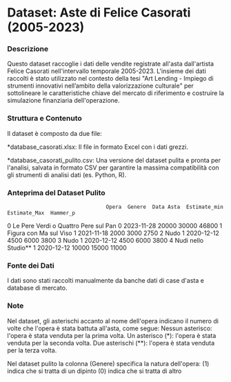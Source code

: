 # Dataset: Aste di Felice Casorati (2005-2023)

### Descrizione

Questo dataset raccoglie i dati delle vendite registrate all'asta dall'artista Felice Casorati nell'intervallo temporale 2005-2023.
L'insieme dei dati raccolti è stato utilizzato nel contesto della tesi "Art Lending - Impiego di strumenti innovativi nell’ambito della 
valorizzazione culturale"
per sottolineare le caratteristiche chiave del mercato di riferimento e costruire la simulazione finanziaria dell'operazione.

### Struttura e Contenuto

Il dataset è composto da due file:

*database_casorati.xlsx: Il file in formato Excel con i dati grezzi.

*database_casorati_pulito.csv: Una versione del dataset pulita e pronta per l'analisi, salvata in formato CSV per garantire la massima 
compatibilità con gli strumenti di analisi dati (es. Python, R).

### Anteprima del Dataset Pulito

                                    Opera  Genere  Data Asta  Estimate_min  Estimate_Max  Hammer_p
0    Le Pere Verdi o Quattro Pere sul Pan       0 2023-11-28         20000         30000     46800
1                  Figura con Ma sul Viso       1 2021-11-18          2000          3000      2750
2                                    Nudo       1 2020-12-12          4500          6000      3800
3                                    Nudo       1 2020-12-12          4500          6000      3800
4                     Nudi nello Studio**       1 2020-12-12         10000         15000     11000

### Fonte dei Dati

I dati sono stati raccolti manualmente da banche dati di case d'asta e database di mercato.

### Note 

Nel dataset, gli asterischi accanto al nome dell'opera indicano il numero di volte che l'opera è stata battuta all'asta, come segue:
Nessun asterisco: l'opera è stata venduta per la prima volta.
Un asterisco (*): l'opera è stata venduta per la seconda volta.
Due asterischi (**): l'opera è stata venduta per la terza volta.

Nel dataset pulito la colonna (Genere) specifica la natura dell'opera:
(1) indica che si tratta di un dipinto
(0) indica che si tratta di altro

